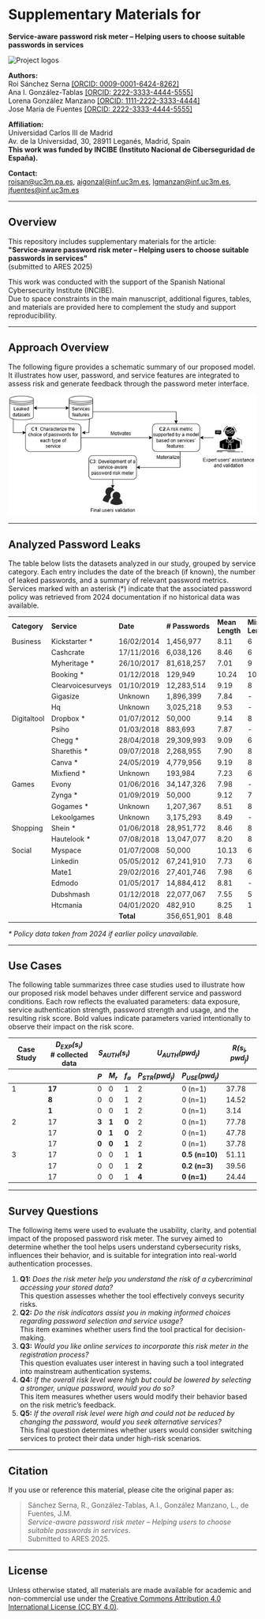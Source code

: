 # Supplementary Materials for  
**Service-aware password risk meter – Helping users to choose suitable passwords in services**

![Project logos](BandaLogos_INCIBE_es.png)

**Authors:**  
Roi Sánchez Serna [[ORCID: 0009-0001-6424-8262]](https://orcid.org/0009-0001-6424-8262)  
Ana I. González-Tablas [[ORCID: 2222-3333-4444-5555]](https://orcid.org/2222-3333-4444-5555)  
Lorena González Manzano [[ORCID: 1111-2222-3333-4444]](https://orcid.org/1111-2222-3333-4444)  
Jose María de Fuentes [[ORCID: 2222-3333-4444-5555]](https://orcid.org/2222-3333-4444-5555)  

**Affiliation:**  
Universidad Carlos III de Madrid  
Av. de la Universidad, 30, 28911 Leganés, Madrid, Spain  
**This work was funded by INCIBE (Instituto Nacional de Ciberseguridad de España).**

**Contact:**  
roisan@uc3m.pa.es, aigonzal@inf.uc3m.es, lgmanzan@inf.uc3m.es, jfuentes@inf.uc3m.es  

---

## Overview

This repository includes supplementary materials for the article:  
**"Service-aware password risk meter – Helping users to choose suitable passwords in services"**  
(submitted to ARES 2025)

This work was conducted with the support of the Spanish National Cybersecurity Institute (INCIBE).  
Due to space constraints in the main manuscript, additional figures, tables, and materials are provided here to complement the study and support reproducibility.

---
## Approach Overview

The following figure provides a schematic summary of our proposed model. It illustrates how user, password, and service features are integrated to assess risk and generate feedback through the password meter interface.

![Approach overview](figures/approachoverview.png)

---

## Analyzed Password Leaks

The table below lists the datasets analyzed in our study, grouped by service category. Each entry includes the date of the breach (if known), the number of leaked passwords, and a summary of relevant password metrics. Services marked with an asterisk (*) indicate that the associated password policy was retrieved from 2024 documentation if no historical data was available.

<table>
    <tr>
        <td><strong>Category</strong></td>
        <td><strong>Service</strong></td>
        <td><strong>Date</strong></td>
        <td><strong># Passwords</strong></td>
        <td><strong>Mean Length</strong></td>
        <td><strong>Min Length</strong></td>
        <td><strong>Mask</strong></td>
        <td><strong>Mean Score</strong></td>
    </tr>
    <tr>
        <td>Business</td>
        <td>Kickstarter *</td>
        <td>16/02/2014</td>
        <td>1,456,977</td>
        <td>8.11</td>
        <td>6</td>
        <td>l</td>
        <td>1.38</td>
    </tr>
    <tr>
        <td></td>
        <td>Cashcrate</td>
        <td>17/11/2016</td>
        <td>6,038,126</td>
        <td>8.46</td>
        <td>6</td>
        <td>l</td>
        <td>1.56</td>
    </tr>
    <tr>
        <td></td>
        <td>Myheritage *</td>
        <td>26/10/2017</td>
        <td>81,618,257</td>
        <td>7.01</td>
        <td>9</td>
        <td>l</td>
        <td>1.14</td>
    </tr>
    <tr>
        <td></td>
        <td>Booking *</td>
        <td>01/12/2018</td>
        <td>129,949</td>
        <td>10.24</td>
        <td>10</td>
        <td>lud</td>
        <td>2.48</td>
    </tr>
    <tr>
        <td></td>
        <td>Clearvoicesurveys</td>
        <td>01/10/2019</td>
        <td>12,283,514</td>
        <td>9.19</td>
        <td>8</td>
        <td>l</td>
        <td>2.25</td>
    </tr>
    <tr>
        <td></td>
        <td>Gigasize</td>
        <td>Unknown</td>
        <td>1,896,399</td>
        <td>7.84</td>
        <td>-</td>
        <td>-</td>
        <td>1.44</td>
    </tr>
    <tr>
        <td></td>
        <td>Hq</td>
        <td>Unknown</td>
        <td>3,025,218</td>
        <td>9.53</td>
        <td>-</td>
        <td>-</td>
        <td>2.17</td>
    </tr>
    <tr>
        <td>Digitaltool</td>
        <td>Dropbox *</td>
        <td>01/07/2012</td>
        <td>50,000</td>
        <td>9.14</td>
        <td>8</td>
        <td>luds</td>
        <td>1.88</td>
    </tr>
    <tr>
        <td></td>
        <td>Psiho</td>
        <td>01/03/2018</td>
        <td>883,693</td>
        <td>7.87</td>
        <td>-</td>
        <td>-</td>
        <td>1.30</td>
    </tr>
    <tr>
        <td></td>
        <td>Chegg *</td>
        <td>28/04/2018</td>
        <td>29,309,993</td>
        <td>9.09</td>
        <td>6</td>
        <td>lud</td>
        <td>1.92</td>
    </tr>
    <tr>
        <td></td>
        <td>Sharethis *</td>
        <td>09/07/2018</td>
        <td>2,268,955</td>
        <td>7.90</td>
        <td>8</td>
        <td>luds</td>
        <td>1.50</td>
    </tr>
    <tr>
        <td></td>
        <td>Canva *</td>
        <td>24/05/2019</td>
        <td>4,779,956</td>
        <td>9.19</td>
        <td>8</td>
        <td>l</td>
        <td>1.95</td>
    </tr>
    <tr>
        <td></td>
        <td>Mixfiend *</td>
        <td>Unknown</td>
        <td>193,984</td>
        <td>7.23</td>
        <td>6</td>
        <td>l</td>
        <td>1.20</td>
    </tr>
    <tr>
        <td>Games</td>
        <td>Evony</td>
        <td>01/06/2016</td>
        <td>34,147,326</td>
        <td>7.98</td>
        <td>-</td>
        <td>-</td>
        <td>1.38</td>
    </tr>
    <tr>
        <td></td>
        <td>Zynga *</td>
        <td>01/09/2019</td>
        <td>50,000</td>
        <td>9.12</td>
        <td>7</td>
        <td>l</td>
        <td>1.60</td>
    </tr>
    <tr>
        <td></td>
        <td>Gogames *</td>
        <td>Unknown</td>
        <td>1,207,367</td>
        <td>8.51</td>
        <td>8</td>
        <td>l</td>
        <td>1.41</td>
    </tr>
    <tr>
        <td></td>
        <td>Lekoolgames</td>
        <td>Unknown</td>
        <td>3,175,293</td>
        <td>8.49</td>
        <td>-</td>
        <td>-</td>
        <td>1.59</td>
    </tr>
    <tr>
        <td>Shopping</td>
        <td>Shein *</td>
        <td>01/06/2018</td>
        <td>28,951,772</td>
        <td>8.46</td>
        <td>8</td>
        <td>l</td>
        <td>1.68</td>
    </tr>
    <tr>
        <td></td>
        <td>Hautelook *</td>
        <td>07/08/2018</td>
        <td>13,047,077</td>
        <td>8.20</td>
        <td>8</td>
        <td>lud</td>
        <td>1.43</td>
    </tr>
    <tr>
        <td>Social</td>
        <td>Myspace</td>
        <td>01/07/2008</td>
        <td>50,000</td>
        <td>10.13</td>
        <td>6</td>
        <td>luds</td>
        <td>2.05</td>
    </tr>
    <tr>
        <td></td>
        <td>Linkedin</td>
        <td>05/05/2012</td>
        <td>67,241,910</td>
        <td>7.73</td>
        <td>6</td>
        <td>l</td>
        <td>1.28</td>
    </tr>
    <tr>
        <td></td>
        <td>Mate1</td>
        <td>29/02/2016</td>
        <td>27,401,746</td>
        <td>7.98</td>
        <td>6</td>
        <td>l</td>
        <td>1.35</td>
    </tr>
    <tr>
        <td></td>
        <td>Edmodo</td>
        <td>01/05/2017</td>
        <td>14,884,412</td>
        <td>8.81</td>
        <td>-</td>
        <td>-</td>
        <td>1.76</td>
    </tr>
    <tr>
        <td></td>
        <td>Dubshmash</td>
        <td>01/12/2018</td>
        <td>22,077,067</td>
        <td>7.55</td>
        <td>5</td>
        <td>l</td>
        <td>0.92</td>
    </tr>
    <tr>
        <td></td>
        <td>Htcmania</td>
        <td>04/01/2020</td>
        <td>482,910</td>
        <td>8.25</td>
        <td>1</td>
        <td>l</td>
        <td>1.61</td>
    </tr>
    <tr>
        <td></td>
        <td></td>
        <td><strong>Total</strong></td>
        <td>356,651,901</td>
        <td>8.48</td>
        <td></td>
        <td></td>
    </tr>
</table>

<p><em>* Policy data taken from 2024 if earlier policy unavailable.</em></p>

---

## Use Cases

The following table summarizes three case studies used to illustrate how our proposed risk model behaves under different service and password conditions. Each row reflects the evaluated parameters: data exposure, service authentication strength, password strength and usage, and the resulting risk score. Bold values indicate parameters varied intentionally to observe their impact on the risk score.

<table>
  <thead>
    <tr>
      <th>Case Study</th>
      <th><i>D<sub>EXP</sub>(s<sub>i</sub>)</i><br># collected data</th>
      <th colspan="3"><i>S<sub>AUTH</sub>(s<sub>i</sub>)</i></th>
      <th colspan="2"><i>U<sub>AUTH</sub>(pwd<sub>j</sub>)</i></th>
      <th><i>R(s<sub>i</sub>, pwd<sub>j</sub>)</i></th>
    </tr>
    <tr>
      <th></th>
      <th></th>
      <th><i>P</i></th>
      <th><i>M<sub>r</sub></i></th>
      <th><i>f<sub>a</sub></i></th>
      <th><i>P<sub>STR</sub>(pwd<sub>j</sub>)</i></th>
      <th><i>P<sub>USE</sub>(pwd<sub>j</sub>)</i></th>
      <th></th>
    </tr>
  </thead>
  <tbody>
    <tr>
      <td>1</td><td><b>17</b></td><td>0</td><td>0</td><td>1</td><td>2</td><td>0 (n=1)</td><td>37.78</td>
    </tr>
    <tr>
      <td></td><td><b>8</b></td><td>0</td><td>0</td><td>1</td><td>2</td><td>0 (n=1)</td><td>14.52</td>
    </tr>
    <tr>
      <td></td><td><b>1</b></td><td>0</td><td>0</td><td>1</td><td>2</td><td>0 (n=1)</td><td>3.14</td>
    </tr>
    <tr>
      <td>2</td><td>17</td><td><b>3</b></td><td><b>1</b></td><td><b>0</b></td><td>2</td><td>0 (n=1)</td><td>77.78</td>
    </tr>
    <tr>
      <td></td><td>17</td><td><b>0</b></td><td><b>1</b></td><td><b>0</b></td><td>2</td><td>0 (n=1)</td><td>47.78</td>
    </tr>
    <tr>
      <td></td><td>17</td><td><b>0</b></td><td><b>0</b></td><td><b>1</b></td><td>2</td><td>0 (n=1)</td><td>37.78</td>
    </tr>
    <tr>
      <td>3</td><td>17</td><td>0</td><td>0</td><td>1</td><td><b>1</b></td><td><b>0.5 (n=10)</b></td><td>51.11</td>
    </tr>
    <tr>
      <td></td><td>17</td><td>0</td><td>0</td><td>1</td><td><b>2</b></td><td><b>0.2 (n=3)</b></td><td>39.56</td>
    </tr>
    <tr>
      <td></td><td>17</td><td>0</td><td>0</td><td>1</td><td><b>4</b></td><td><b>0 (n=1)</b></td><td>24.44</td>
    </tr>
  </tbody>
</table>


---

## Survey Questions

The following items were used to evaluate the usability, clarity, and potential impact of the proposed password risk meter. The survey aimed to determine whether the tool helps users understand cybersecurity risks, influences their behavior, and is suitable for integration into real-world authentication processes.

<ol>
  <li><strong>Q1:</strong> <em>Does the risk meter help you understand the risk of a cybercriminal accessing your stored data?</em><br>
  This question assesses whether the tool effectively conveys security risks.</li>

  <li><strong>Q2:</strong> <em>Do the risk indicators assist you in making informed choices regarding password selection and service usage?</em><br>
  This item examines whether users find the tool practical for decision-making.</li>

  <li><strong>Q3:</strong> <em>Would you like online services to incorporate this risk meter in the registration process?</em><br>
  This question evaluates user interest in having such a tool integrated into mainstream authentication systems.</li>

  <li><strong>Q4:</strong> <em>If the overall risk level were high but could be lowered by selecting a stronger, unique password, would you do so?</em><br>
  This item measures whether users would modify their behavior based on the risk metric’s feedback.</li>

  <li><strong>Q5:</strong> <em>If the overall risk level were high and could not be reduced by changing the password, would you seek alternative services?</em><br>
  This final question determines whether users would consider switching services to protect their data under high-risk scenarios.</li>
</ol>

---

## Citation

If you use or reference this material, please cite the original paper as:

> Sánchez Serna, R., González-Tablas, A.I., González Manzano, L., de Fuentes, J.M.  
> *Service-aware password risk meter – Helping users to choose suitable passwords in services*.  
> Submitted to ARES 2025.

---

## License

Unless otherwise stated, all materials are made available for academic and non-commercial use under the [Creative Commons Attribution 4.0 International License (CC BY 4.0)](https://creativecommons.org/licenses/by/4.0/).
